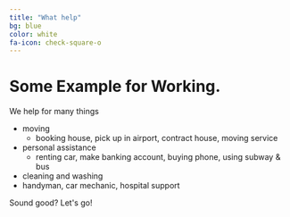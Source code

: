 ```yaml
---
title: "What help"
bg: blue
color: white
fa-icon: check-square-o
---
```


# Some Example for Working.

We help for many things

- moving
  * booking house, pick up in airport, contract house, moving service
- personal assistance
  * renting car, make banking account, buying phone, using subway & bus
- cleaning and washing 
- handyman, car mechanic, hospital support

Sound good? Let's go!

